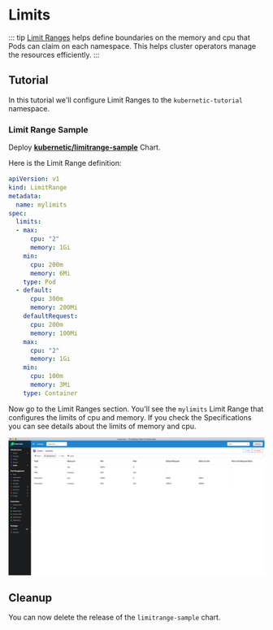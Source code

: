 # Limits

::: tip
[Limit Ranges](https://kubernetes.io/docs/tasks/administer-cluster/manage-resources/memory-default-namespace/) helps define boundaries on the memory and cpu that Pods can claim on each namespace. This helps cluster operators manage the resources efficiently.
:::

## Tutorial

In this tutorial we'll configure Limit Ranges to the `kubernetic-tutorial` namespace.

### Limit Range Sample

Deploy [**kubernetic/limitrange-sample**](https://github.com/harbur/kubernetic-charts/tree/master/charts/limitrange-sample) Chart.

Here is the Limit Range definition:

```yaml
apiVersion: v1
kind: LimitRange
metadata:
  name: mylimits
spec:
  limits:
  - max:
      cpu: "2"
      memory: 1Gi
    min:
      cpu: 200m
      memory: 6Mi
    type: Pod
  - default:
      cpu: 300m
      memory: 200Mi
    defaultRequest:
      cpu: 200m
      memory: 100Mi
    max:
      cpu: "2"
      memory: 1Gi
    min:
      cpu: 100m
      memory: 3Mi
    type: Container
```

Now go to the Limit Ranges section. You'll see the `mylimits` Limit Range that configures the limits of cpu and memory. If you check the Specifications you can see details about the limits of memory and cpu.

![Limits: mylimits](../images/limit-range.png)

## Cleanup

You can now delete the release of the `limitrange-sample` chart.

